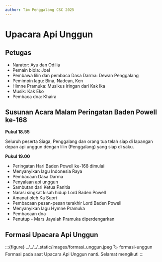 ```yaml
---
author: Tim Penggalang CSC 2025
---
```

# Upacara Api Unggun

## Petugas
- Narator: Ayu dan Odilia
- Pemain biola: Joel
- Pembawa lilin dan pembaca Dasa Darma: Dewan Penggalang
- Pemimpin lagu: Bina, Nadean, Ken
- Himne Pramuka: Musikus iringan dari Kak Ika
- Musik: Kak Eko
- Pembaca doa: Khaira

## Susunan Acara Malam Peringatan Baden Powell ke-168

**Pukul 18.55**

Seluruh peserta Siaga, Penggalang dan orang tua telah siap di lapangan depan api unggun dengan lilin (Penggalang) yang siap di saku.

**Pukul 19.00**
- Peringatan Hari Baden Powell ke-168 dimulai
- Menyanyikan lagu Indonesia Raya
- Pembacaan Dasa Darma
- Penyalaan api unggun
- Sambutan dari Ketua Panitia
- Narasi singkat kisah hidup Lord Baden Powell
- Amanat oleh Ka Supri
- Pembacaan pesan-pesan terakhir Lord Baden Powell
- Menyanyikan lagu Hymne Pramuka
- Pembacaan doa
- Penutup - Mars Jayalah Pramuka diperdengarkan

## Formasi Upacara Api Unggun
:::{figure} ../../../_static/images/formasi_unggun.jpeg
:label: formasi-unggun
Formasi pada saat Upacara Api Unggun nanti. Selamat mengikuti
:::
